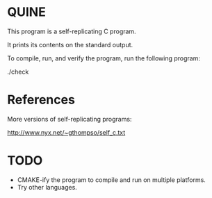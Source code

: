 QUINE
=====

This program is a self-replicating C program.

It prints its contents on the standard output.

To compile, run, and verify the program, run the following program:

./check

References
==========

More versions of self-replicating programs:

http://www.nyx.net/~gthompso/self_c.txt

TODO
====

- CMAKE-ify the program to compile and run on multiple platforms.
- Try other languages.
